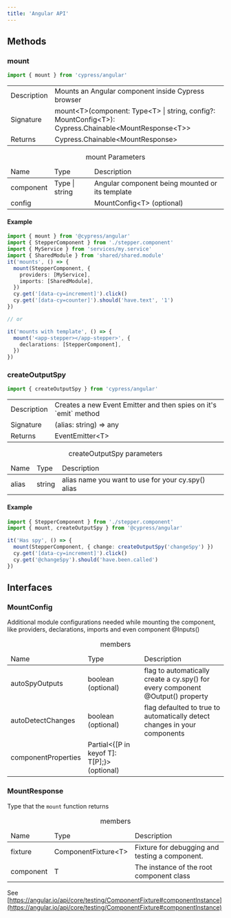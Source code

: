 ```yaml
---
title: 'Angular API'
---
```


## Methods

### mount

```js
import { mount } from 'cypress/angular'
```

<table class="api-table">
  <tr>
    <td>Description</td>
    <td>
      Mounts an Angular component inside Cypress browser
    </td>  
  </tr>
  <tr>
    <td>Signature</td>
    <td>mount&lt;T&gt;(component: Type&lt;T&gt; | string, config?: MountConfig&lt;T&gt;): Cypress.Chainable&lt;MountResponse&lt;T&gt;&gt;</td>
  </tr>
  <tr>
    <td>Returns</td>
    <td>Cypress.Chainable&lt;MountResponse&gt;</td>
  </tr>
</table>

<table class="api-table">
  <caption>mount Parameters</caption>
    <thead>
    <td>Name</td>
    <td>Type</td>
    <td>Description</td>
  </thead>
  <tr>
    <td>component</td>
    <td>Type<T> | string</td>
    <td>Angular component being mounted or its template</td>
  </tr>
  <tr>
    <td>config</td>
    <td></td>
    <td>MountConfig&lt;T&gt; (optional)</td>
  </tr>
</table>

#### Example

```ts
import { mount } from '@cypress/angular'
import { StepperComponent } from './stepper.component'
import { MyService } from 'services/my.service'
import { SharedModule } from 'shared/shared.module'
it('mounts', () => {
  mount(StepperComponent, {
    providers: [MyService],
    imports: [SharedModule],
  })
  cy.get('[data-cy=increment]').click()
  cy.get('[data-cy=counter]').should('have.text', '1')
})

// or

it('mounts with template', () => {
  mount('<app-stepper></app-stepper>', {
    declarations: [StepperComponent],
  })
})
```

### createOutputSpy

```js
import { createOutputSpy } from 'cypress/angular'
```

<table class="api-table">
  <tr>
    <td>Description</td>
    <td>
      Creates a new Event Emitter and then spies on it's `emit` method
    </td>  
  </tr>
  <tr>
    <td>Signature</td>
    <td>(alias: string) => any</td>
  </tr>
  <tr>
    <td>Returns</td>
    <td>EventEmitter&lt;T&gt;</td>
  </tr>
</table>

<table class="api-table">
  <caption>createOutputSpy parameters</caption>
    <thead>
    <td>Name</td>
    <td>Type</td>
    <td>Description</td>
  </thead>
  <tr>
    <td>alias</td>
    <td>string</td>
    <td>alias name you want to use for your cy.spy() alias</td>
  </tr>
</table>

#### Example

```ts
import { StepperComponent } from './stepper.component'
import { mount, createOutputSpy } from '@cypress/angular'

it('Has spy', () => {
  mount(StepperComponent, { change: createOutputSpy('changeSpy') })
  cy.get('[data-cy=increment]').click()
  cy.get('@changeSpy').should('have.been.called')
})
```

## Interfaces

### MountConfig

Additional module configurations needed while mounting the component, like
providers, declarations, imports and even component @Inputs()

<table class="api-table">
  <caption>members</caption>
    <thead>
    <td>Name</td>
    <td>Type</td>
    <td>Description</td>
  </thead>
  <tr>
    <td>autoSpyOutputs</td>
    <td>boolean (optional)</td>
    <td>flag to automatically create a cy.spy() for every component @Output() property</td>
  </tr>
  <tr>
    <td>autoDetectChanges</td>
    <td>boolean (optional)</td>
    <td>flag defaulted to true to automatically detect changes in your components</td>
  </tr>
  <tr>
    <td>componentProperties</td>
    <td>Partial&lt;{[P in keyof T]: T[P];}&gt; (optional)</td>
    <td></td>
  </tr>
</table>

### MountResponse

Type that the `mount` function returns

<table class="api-table">
  <caption>members</caption>
    <thead>
    <td>Name</td>
    <td>Type</td>
    <td>Description</td>
  </thead>
  <tr>
    <td>fixture</td>
    <td>ComponentFixture&lt;T&gt;</td>
    <td>Fixture for debugging and testing a component.</td>
  </tr>
  <tr>
    <td>component</td>
    <td>T</td>
    <td>The instance of the root component class</td>
  </tr>
</table>

See
[https://angular.io/api/core/testing/ComponentFixture#componentInstance](https://angular.io/api/core/testing/ComponentFixture#componentInstance)
